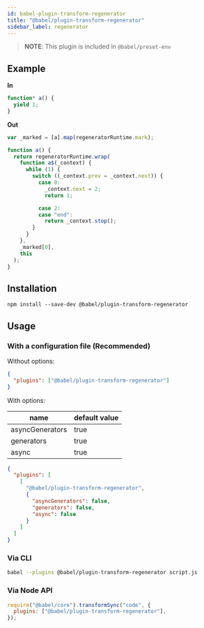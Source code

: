 ```yaml
---
id: babel-plugin-transform-regenerator
title: "@babel/plugin-transform-regenerator"
sidebar_label: regenerator
---
```


> **NOTE**: This plugin is included in `@babel/preset-env`

## Example

**In**

```js title="JavaScript"
function* a() {
  yield 1;
}
```

**Out**

```js title="JavaScript"
var _marked = [a].map(regeneratorRuntime.mark);

function a() {
  return regeneratorRuntime.wrap(
    function a$(_context) {
      while (1) {
        switch ((_context.prev = _context.next)) {
          case 0:
            _context.next = 2;
            return 1;

          case 2:
          case "end":
            return _context.stop();
        }
      }
    },
    _marked[0],
    this
  );
}
```

## Installation

```shell npm2yarn
npm install --save-dev @babel/plugin-transform-regenerator
```

## Usage

### With a configuration file (Recommended)

Without options:

```json title="babel.config.json"
{
  "plugins": ["@babel/plugin-transform-regenerator"]
}
```

With options:

| name            | default value |
| --------------- | ------------- |
| asyncGenerators | true          |
| generators      | true          |
| async           | true          |

```json title="babel.config.json"
{
  "plugins": [
    [
      "@babel/plugin-transform-regenerator",
      {
        "asyncGenerators": false,
        "generators": false,
        "async": false
      }
    ]
  ]
}
```

### Via CLI

```sh title="Shell"
babel --plugins @babel/plugin-transform-regenerator script.js
```

### Via Node API

```js title="JavaScript"
require("@babel/core").transformSync("code", {
  plugins: ["@babel/plugin-transform-regenerator"],
});
```
